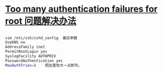 # [Too many authentication failures for root 问题解决办法](https://www.cnblogs.com/chunguang/p/5553111.html)

## 
```bash
vim /etc/ssh/sshd_config  最后参数
UseDNS no
AddressFamily inet
PermitRootLogin yes
SyslogFacility AUTHPRIV
PasswordAuthentication yes
MaxAuthTries=2    把这里改大一点即可。
```